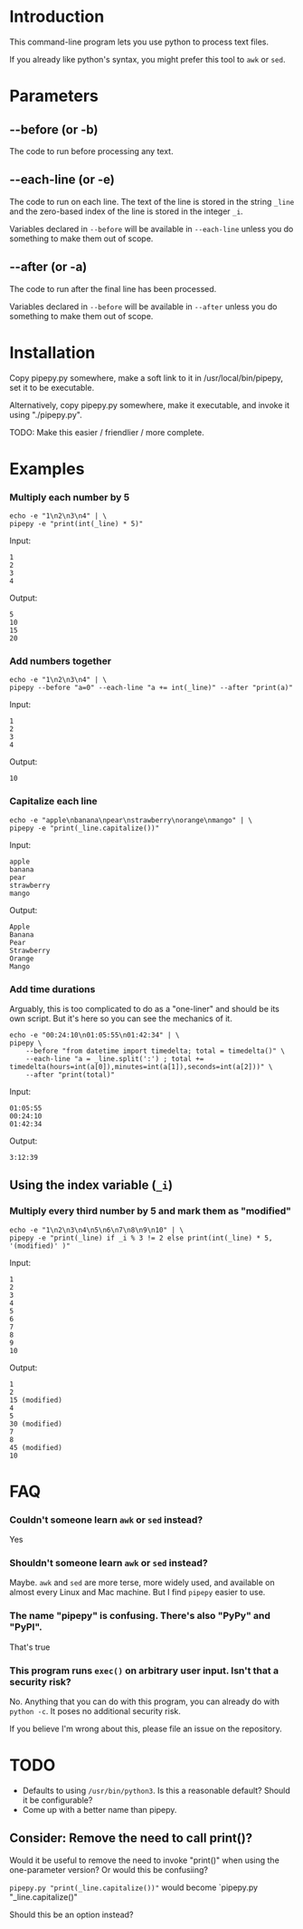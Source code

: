 # Introduction

This command-line program lets you use python to process text files.

If you already like python's syntax, you might prefer this tool to `awk` or `sed`.


# Parameters

## --before (or -b)

The code to run before processing any text.

## --each-line (or -e)

The code to run on each line. The text of the line is stored in the string `_line` and the zero-based index of the line is stored in the integer `_i`.

Variables declared in `--before` will be available in `--each-line` unless you do something to make them out of scope.

## --after (or -a)

The code to run after the final line has been processed.

Variables declared in `--before` will be available in `--after` unless you do something to make them out of scope.


# Installation

Copy pipepy.py somewhere, make a soft link to it in /usr/local/bin/pipepy, set it to be executable.

Alternatively, copy pipepy.py somewhere, make it executable, and invoke it using "./pipepy.py".

TODO: Make this easier / friendlier / more complete.

# Examples

### Multiply each number by 5

```
echo -e "1\n2\n3\n4" | \
pipepy -e "print(int(_line) * 5)"
```

Input:
```
1
2
3
4
```

Output:
```
5
10
15
20
```

### Add numbers together

```
echo -e "1\n2\n3\n4" | \
pipepy --before "a=0" --each-line "a += int(_line)" --after "print(a)"
```

Input:
```
1
2
3
4
```

Output:
```
10
```

### Capitalize each line

```
echo -e "apple\nbanana\npear\nstrawberry\norange\nmango" | \
pipepy -e "print(_line.capitalize())"
```

Input:
```
apple
banana
pear
strawberry
mango
```

Output:
```
Apple
Banana
Pear
Strawberry
Orange
Mango
```

### Add time durations

Arguably, this is too complicated to do as a "one-liner" and should be its own script. But it's here so you can see the mechanics of it.

```
echo -e "00:24:10\n01:05:55\n01:42:34" | \
pipepy \
    --before "from datetime import timedelta; total = timedelta()" \
    --each-line "a = _line.split(':') ; total += timedelta(hours=int(a[0]),minutes=int(a[1]),seconds=int(a[2]))" \
    --after "print(total)"
```

Input:
```
01:05:55
00:24:10
01:42:34
```

Output:
```
3:12:39
```

## Using the index variable (`_i`)

### Multiply every third number by 5 and mark them as "modified"

```
echo -e "1\n2\n3\n4\n5\n6\n7\n8\n9\n10" | \
pipepy -e "print(_line) if _i % 3 != 2 else print(int(_line) * 5, '(modified)' )"
```

Input:
```
1
2
3
4
5
6
7
8
9
10
```

Output:
```
1
2
15 (modified)
4
5
30 (modified)
7
8
45 (modified)
10
```

# FAQ

### Couldn't someone learn `awk` or `sed` instead?
Yes

### Shouldn't someone learn `awk` or `sed` instead?
Maybe. `awk` and `sed` are more terse, more widely used, and available on almost every Linux and Mac machine. But I find `pipepy` easier to use.

### The name "pipepy" is confusing. There's also "PyPy" and "PyPI".
That's true

### This program runs `exec()` on arbitrary user input. Isn't that a security risk?
No. Anything that you can do with this program, you can already do with `python -c`. It poses no additional security risk.

If you believe I'm wrong about this, please file an issue on the repository.

# TODO
- Defaults to using `/usr/bin/python3`. Is this a reasonable default? Should it be configurable?
- Come up with a better name than pipepy.

## Consider: Remove the need to call print()?

Would it be useful to remove the need to invoke "print()" when using the one-parameter version? Or would this be confusiing?

`pipepy.py "print(_line.capitalize())"` would become `pipepy.py "_line.capitalize()"

Should this be an option instead?


